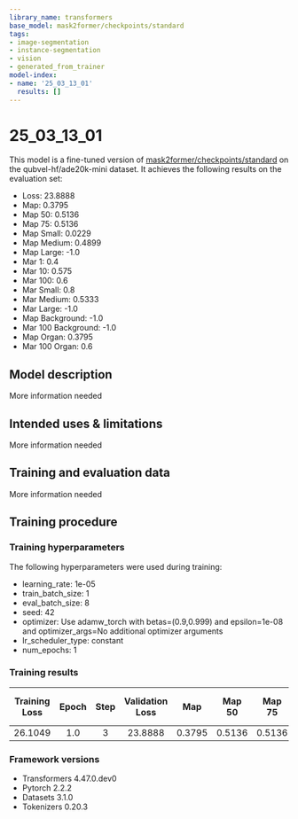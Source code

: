 ```yaml
---
library_name: transformers
base_model: mask2former/checkpoints/standard
tags:
- image-segmentation
- instance-segmentation
- vision
- generated_from_trainer
model-index:
- name: '25_03_13_01'
  results: []
---
```


<!-- This model card has been generated automatically according to the information the Trainer had access to. You
should probably proofread and complete it, then remove this comment. -->

# 25_03_13_01

This model is a fine-tuned version of [mask2former/checkpoints/standard](https://huggingface.co/mask2former/checkpoints/standard) on the qubvel-hf/ade20k-mini dataset.
It achieves the following results on the evaluation set:
- Loss: 23.8888
- Map: 0.3795
- Map 50: 0.5136
- Map 75: 0.5136
- Map Small: 0.0229
- Map Medium: 0.4899
- Map Large: -1.0
- Mar 1: 0.4
- Mar 10: 0.575
- Mar 100: 0.6
- Mar Small: 0.8
- Mar Medium: 0.5333
- Mar Large: -1.0
- Map Background: -1.0
- Mar 100 Background: -1.0
- Map Organ: 0.3795
- Mar 100 Organ: 0.6

## Model description

More information needed

## Intended uses & limitations

More information needed

## Training and evaluation data

More information needed

## Training procedure

### Training hyperparameters

The following hyperparameters were used during training:
- learning_rate: 1e-05
- train_batch_size: 1
- eval_batch_size: 8
- seed: 42
- optimizer: Use adamw_torch with betas=(0.9,0.999) and epsilon=1e-08 and optimizer_args=No additional optimizer arguments
- lr_scheduler_type: constant
- num_epochs: 1

### Training results

| Training Loss | Epoch | Step | Validation Loss | Map    | Map 50 | Map 75 | Map Small | Map Medium | Map Large | Mar 1 | Mar 10 | Mar 100 | Mar Small | Mar Medium | Mar Large | Map Background | Mar 100 Background | Map Organ | Mar 100 Organ |
|:-------------:|:-----:|:----:|:---------------:|:------:|:------:|:------:|:---------:|:----------:|:---------:|:-----:|:------:|:-------:|:---------:|:----------:|:---------:|:--------------:|:------------------:|:---------:|:-------------:|
| 26.1049       | 1.0   | 3    | 23.8888         | 0.3795 | 0.5136 | 0.5136 | 0.0229    | 0.4899     | -1.0      | 0.4   | 0.575  | 0.6     | 0.8       | 0.5333     | -1.0      | -1.0           | -1.0               | 0.3795    | 0.6           |


### Framework versions

- Transformers 4.47.0.dev0
- Pytorch 2.2.2
- Datasets 3.1.0
- Tokenizers 0.20.3
